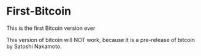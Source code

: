 # First-Bitcoin
This is the first Bitcoin version ever

This version of bitcoin will NOT work, because
it is a pre-release of bitcoin by Satoshi Nakamoto.
